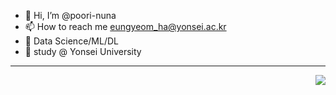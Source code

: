 - 👋 Hi, I’m @poori-nuna 
- 📫 How to reach me eungyeom_ha@yonsei.ac.kr
- 📌 Data Science/ML/DL
- 📗 study @ Yonsei University      
------
<a href="https://hits.seeyoufarm.com"><img src="https://hits.seeyoufarm.com/api/count/incr/badge.svg?url=https%3A%2F%2Fgithub.com%2Fpoori-nuna&count_bg=%23A4A4A4&title_bg=%23555555&icon=lgtm.svg&icon_color=%23E7E7E7&title=hits&edge_flat=false" align="right"></a>
